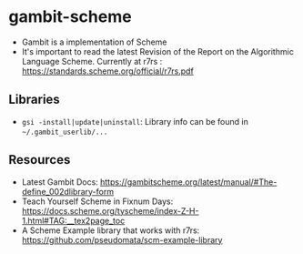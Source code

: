 # gambit-scheme
- Gambit is a implementation of Scheme
- It's important to read the latest Revision of the Report on the Algorithmic Language Scheme. Currently at r7rs : https://standards.scheme.org/official/r7rs.pdf

## Libraries
- `gsi -install|update|uninstall`: Library info can be found in `~/.gambit_userlib/...`

## Resources
- Latest Gambit Docs: https://gambitscheme.org/latest/manual/#The-define_002dlibrary-form
- Teach Yourself Scheme in Fixnum Days: https://docs.scheme.org/tyscheme/index-Z-H-1.html#TAG:__tex2page_toc
- A Scheme Example library that works with r7rs: https://github.com/pseudomata/scm-example-library
